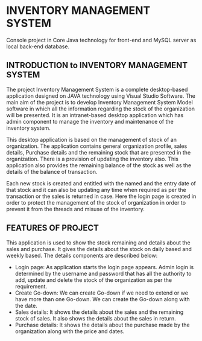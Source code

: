 # INVENTORY MANAGEMENT SYSTEM
Console project in Core Java technology for front-end and MySQL server as local back-end database.


## INTRODUCTION to INVENTORY MANAGEMENT SYSTEM
<P> The project Inventory Management System is a complete desktop-based application designed on JAVA technology using Visual Studio Software. The main aim of the project is to develop Inventory Management System Model software in which all the information regarding the stock of the organization will be presented. It is an intranet-based desktop application which has admin component to manage the inventory and maintenance of the inventory system.<P>
  
<p>This desktop application is based on the management of stock of an organization. The application contains general organization profile, sales details, Purchase details and the remaining stock that are presented in the organization. There is a provision of updating the inventory also. This application also provides the remaining balance of the stock as well as the details of the balance of transaction.<p>
  
<p>Each new stock is created and entitled with the named and the entry date of that stock and it can also be updating any time when required as per the transaction or the sales is returned in case. Here the login page is created in order to protect the management of the stock of organization in order to prevent it from the threads and misuse of the inventory.<p>

## FEATURES OF PROJECT
This application is used to show the stock remaining and details about the sales and purchase. It gives the details about the stock on daily based and weekly based. The details components are described below:
*	Login page: As application starts the login page appears. Admin login is determined by the username and password that has all the authority to add, update and delete the stock of the organization as per the requirement.
*	Create Go-down: We can create Go-down if we need to extend or we have more than one Go-down. We can create the Go-down along with the date.
*	Sales details: It shows the details about the sales and the remaining stock of sales. It also shows the details about the sales in return.
*	Purchase details: It shows the details about the purchase made by the organization along with the price and dates.
